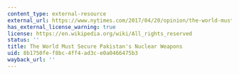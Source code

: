 ```yaml
---
content_type: external-resource
external_url: https://www.nytimes.com/2017/04/20/opinion/the-world-must-secure-pakistans-nuclear-weapons.html
has_external_license_warning: true
license: https://en.wikipedia.org/wiki/All_rights_reserved
status: ''
title: The World Must Secure Pakistan's Nuclear Weapons
uid: 8b1750fe-f8bc-4ff4-ad3c-e0a0466475b3
wayback_url: ''
---
```

